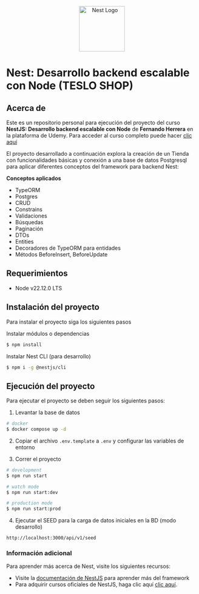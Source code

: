 <p align="center">
  <a href="http://nestjs.com/" target="blank"><img src="https://nestjs.com/img/logo-small.svg" width="120" alt="Nest Logo" /></a>
</p>

# Nest: Desarrollo backend escalable con Node (TESLO SHOP)

## Acerca de

Este es un repositorio personal para ejecución del proyecto del curso **NestJS: Desarrollo backend escalable con Node** de **Fernando Herrera** en la plataforma de Udemy. Para acceder al curso completo puede hacer [clic aquí](https://www.udemy.com/course/nest-framework/)

El proyecto desarrollado a continuación explora la creación de un Tienda con funcionalidades básicas y conexión a una base de datos Postgresql para aplicar diferentes conceptos del framework para backend Nest:

**Conceptos aplicados**

- TypeORM
- Postgres
- CRUD
- Constrains
- Validaciones
- Búsquedas
- Paginación
- DTOs
- Entities
- Decoradores de TypeORM para entidades
- Métodos BeforeInsert, BeforeUpdate

## Requerimientos

- Node v22.12.0 LTS

## Instalación del proyecto

Para instalar el proyecto siga los siguientes pasos

Instalar módulos o dependencias

```bash
$ npm install
```

Instalar Nest CLI (para desarrollo)

```bash
$ npm i -g @nestjs/cli
```

## Ejecución del proyecto

Para ejecutar el proyecto se deben seguir los siguientes pasos:

1. Levantar la base de datos

```bash
# docker
$ docker compose up -d
```

2. Copiar el archivo `.env.template` a `.env` y configurar las variables de entorno

3. Correr el proyecto

```bash
# development
$ npm run start

# watch mode
$ npm run start:dev

# production mode
$ npm run start:prod

```

4. Ejecutar el SEED para la carga de datos iniciales en la BD (modo desarrollo)

```
http://localhost:3000/api/v1/seed
```

### Información adicional

Para aprender más acerca de Nest, visite los siguientes recursos:

- Visite la [documentación de NestJS](https://docs.nestjs.com) para aprender más del framework
- Para adquirir cursos oficiales de NestJS, haga clic aquí [clic aquí](https://courses.nestjs.com/).
